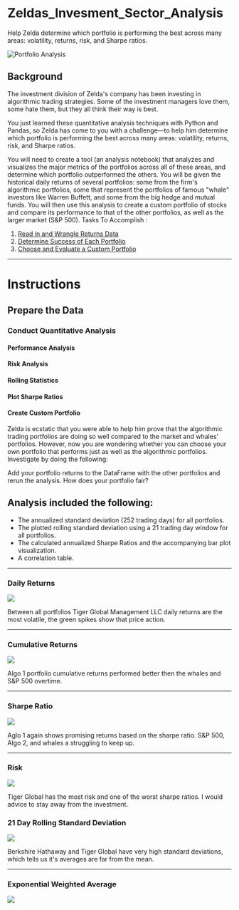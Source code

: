 # Zeldas_Invesment_Sector_Analysis
Help Zelda determine which portfolio is performing the best across many areas: volatility, returns, risk, and Sharpe ratios.
  
  
  
  
![Portfolio Analysis](Images/portfolio-analysis.png)

## Background

The investment division of Zelda's company has been investing in algorithmic trading strategies. Some of the investment managers love them, some hate them, but they all think their way is best.

You just learned these quantitative analysis techniques with Python and Pandas, so Zelda has come to you with a challenge—to help him determine which portfolio is performing the best across many areas: volatility, returns, risk, and Sharpe ratios.

You will need to create a tool (an analysis notebook) that analyzes and visualizes the major metrics of the portfolios across all of these areas, and determine which portfolio outperformed the others. You will be given the historical daily returns of several portfolios: some from the firm's algorithmic portfolios, some that represent the portfolios of famous "whale" investors like Warren Buffett, and some from the big hedge and mutual funds. You will then use this analysis to create a custom portfolio of stocks and compare its performance to that of the other portfolios, as well as the larger market (S&P 500).
 Tasks To Accomplish :

1. [Read in and Wrangle Returns Data](#Prepare-the-Data)
2. [Determine Success of Each Portfolio](#Conduct-Quantitative-Analysis)
3. [Choose and Evaluate a Custom Portfolio](#Create-Custom-Portfolio)

---

# Instructions



## Prepare the Data


 
### Conduct Quantitative Analysis


#### Performance Analysis


#### Risk Analysis


#### Rolling Statistics


#### Plot Sharpe Ratios


#### Create Custom Portfolio

Zelda is ecstatic that you were able to help him prove that the algorithmic trading portfolios are doing so well compared to the market and whales' portfolios. However, now you are wondering whether you can choose your own portfolio that performs just as well as the algorithmic portfolios. Investigate by doing the following:

Add your portfolio returns to the DataFrame with the other portfolios and rerun the analysis. How does your portfolio fair?


##  Analysis included the following:

  - The annualized standard deviation (252 trading days) for all portfolios.
  - The plotted rolling standard deviation using a 21 trading day window for all portfolios.
  - The calculated annualized Sharpe Ratios and the accompanying bar plot visualization.
  - A correlation table.

---


### Daily Returns
<img src="Results/Daily_Returns.PNG"/>
 
Between all portfolios  Tiger Global Management LLC daily returns are the most volatile, the green spikes show that price action.


---


### Cumulative Returns 
<img src="Results/Cum.PNG"/>

 Algo 1 portfolio cumulative returns performed better then the  whales and S&P 500 overtime.
 
 ---
 
### Sharpe Ratio
 <img src="Results/Sharpe_Ratio.PNG"/>
 
 Aglo 1 again shows promising returns based on the sharpe ratio. S&P 500, Algo 2, and whales a struggling to keep up. 
 
 
 ---
 
 ### Risk
 
 <img src="Results/Risk_Box.PNG"/>
 
 
 Tiger Global has the most risk and one of the worst sharpe ratios. I would advice to stay away from the investment.
 
 
 ### 21 Day Rolling Standard Deviation 
 
 <img src="Results/21_Day_Rolling_Standard.PNG"/>
 
 Berkshire Hathaway and Tiger Global have very high standard deviations, which tells us it's averages are far from the mean. 
 
 ---
 
 
 ### Exponential Weighted Average 
 
 <img src="Results/Exponent_Weighted.PNG"/>
 
 
 
 
 


























